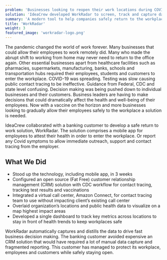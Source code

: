 ```yaml
---
problem: 'Businesses looking to reopen their work locations during COVID-19 face confusing guidance and safety concerns to reopen and stay open safely.'
solution: 'IdeaCrew developed WorkRadar to screen, track and capture data to help businesses manage the return of their employees to work safely.'
summary: 'A modern tool to help companies safely return to the workplace during COVID-19'
title: 'WorkRadar'
weight: 3
featured_image: 'workradar-logo.png'
---
```


The pandemic changed the world of work forever. Many businesses that could allow their employees to work remotely did. Many who made the abrupt shift to working from home may never need to return to the office again. Other essential businesses apart from healthcare facilities such as pharmacies, supermarkets, manufacturing, banks, schools and transportation hubs required their employees, students and customers to enter the workplace. COVID-19 was spreading. Testing was slow causing public contact tracing to be ineffective. Guidance from Federal, CDC and state level confusing. Decision making was being pushed down to individual businesses and their customers. Business leaders are having to make decisions that could dramatically affect the health and well-being of their employees. Now with a vaccine on the horizon and more businesses looking to gradually allow their employees safely to the workplace a solution is needed.

IdeaCrew collaborated with a banking customer to develop a safe return to work solution, WorkRadar. The solution comprises a mobile app for employees to attest their health in order to enter the workplace. Or report any Covid symptoms to allow immediate outreach, support and contact tracing from the employer.

## What We Did

- Stood up the technology, including mobile app, in 3 weeks
- Configured an open source (Fat Free) customer relationship management (CRM) solution with CDC workflow for contact tracing, tracking test results and vaccinations
- Integrated a virtual call center, Amazon Connect, for contact tracing team to use without impacting client’s existing call center
- Overlaid organization’s locations and public health data to visualize on a map highest impact areas
- Developed a single dashboard to track key metrics across locations to stay in front of health trends to keep workplaces safe

WorkRadar automatically captures and distills the data to drive fast business decision making. The banking customer avoided expensive an CRM solution that would have required a lot of manual data capture and fragmented reporting. This customer has managed to protect its workplace, employees and customers while safely staying open.
